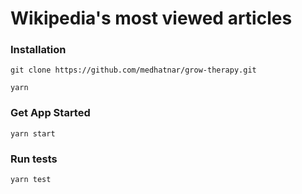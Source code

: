 # Wikipedia's most viewed articles

### Installation

`git clone https://github.com/medhatnar/grow-therapy.git`

`yarn`

### Get App Started

`yarn start`

### Run tests

`yarn test`
